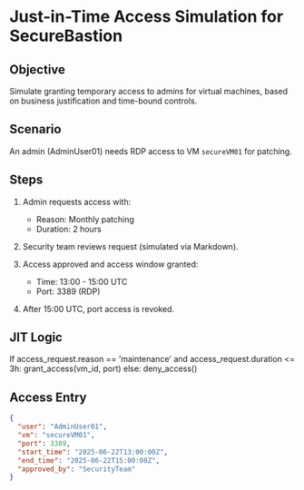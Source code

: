 # Just-in-Time Access Simulation for SecureBastion

## Objective
Simulate granting temporary access to admins for virtual machines, based on business justification and time-bound controls.

## Scenario
An admin (AdminUser01) needs RDP access to VM `secureVM01` for patching.

## Steps
1. Admin requests access with:
   - Reason: Monthly patching
   - Duration: 2 hours

2. Security team reviews request (simulated via Markdown).

3. Access approved and access window granted:
   - Time: 13:00 - 15:00 UTC
   - Port: 3389 (RDP)

4. After 15:00 UTC, port access is revoked.

## JIT Logic
If access_request.reason == 'maintenance' and access_request.duration <= 3h:
    grant_access(vm_id, port)
else:
    deny_access()

## Access Entry
```json
{
  "user": "AdminUser01",
  "vm": "secureVM01",
  "port": 3389,
  "start_time": "2025-06-22T13:00:00Z",
  "end_time": "2025-06-22T15:00:00Z",
  "approved_by": "SecurityTeam"
}
